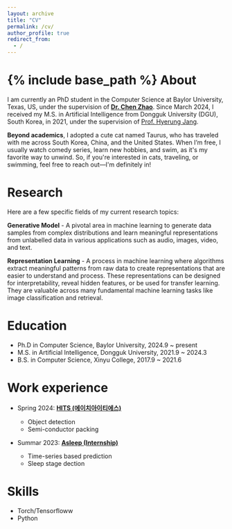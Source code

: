 ```yaml
---
layout: archive
title: "CV"
permalink: /cv/
author_profile: true
redirect_from:
  - /
---
```


{% include base_path %}
About
======
I am currently an PhD student in the Computer Science at Baylor University, Texas, US, under the supervision of [**Dr. Chen Zhao**](https://charliezhaoyinpeng.github.io/homepage/). Since March 2024, I received my M.S. in Artificial Intelligence from Dongguk University (DGU), South Korea, in 2021, under the supervision of [Prof. Hyerung Jang](https://sites.google.com/view/hrjang/home). 

**Beyond academics**, I adopted a cute cat named Taurus, who has traveled with me across South Korea, China, and the United States. When I’m free, I usually watch comedy series, learn new hobbies, and swim, as it's my favorite way to unwind. So, if you're interested in cats, traveling, or swimming, feel free to reach out—I'm definitely in!
<!-- ## Taurus' Profile

![Taurus](<img src="../images/taurus.png" alt="Taurus" style="border-radius: 50%; width: 150px; height: 150px;">)

- **Name:** Taurus
- **Adopted:** Yes
- **Travel Experience:** South Korea, China, United States
- **Favorite Activities:** Napping, playing with string toys, watching birds from the window
- **Personality:** Curious, affectionate, sometimes mischievous

--- -->

Research
======
Here are a few specific fields of my current research topics:

**Generative Model** - A pivotal area in machine learning to generate data samples from complex distributions and learn meaningful representations from unlabelled data in various applications such as audio, images, video, and text.

**Representation Learning** - A process in machine learning where algorithms extract meaningful patterns from raw data to create representations that are easier to understand and process. These representations can be designed for interpretability, reveal hidden features, or be used for transfer learning. They are valuable across many fundamental machine learning tasks like image classification and retrieval.


Education
======
* Ph.D in Computer Science, Baylor University, 2024.9 ~ present
* M.S. in Artificial Intelligence, Dongguk University, 2021.9 ~ 2024.3
* B.S. in Computer Science, Xinyu College, 2017.9 ~ 2021.6

Work experience
======
* Spring 2024: [**HITS (에이치아이티에스)**](http://highimage.co.kr/)
  * Object detection
  * Semi-conductor packing
  <!-- * <ul http://highimage.co.kr/ > -->

* Summar 2023: [**Asleep (Internship)**](https://www.asleep.ai/en/company)
  * Time-series based prediction
  * Sleep stage dection

  
Skills
======
* Torch/Tensorfloww
* Python

<!-- Publications
======
  <ul>{% for post in site.publications reversed %}
    {% include archive-single-cv.html %}
  {% endfor %}</ul> -->
  
<!-- Talks
======
  <ul>{% for post in site.talks reversed %}
    {% include archive-single-talk-cv.html  %}
  {% endfor %}</ul>
  
Teaching
======
  <ul>{% for post in site.teaching reversed %}
    {% include archive-single-cv.html %}
  {% endfor %}</ul>
  
Service and leadership
======
* Currently signed in to 43 different slack teams -->
